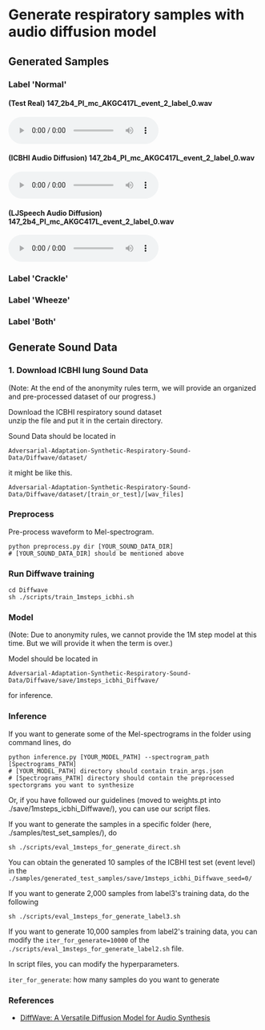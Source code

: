 # Generate respiratory samples with audio diffusion model

## Generated Samples

### Label 'Normal'

#### (Test Real) 147_2b4_Pl_mc_AKGC417L_event_2_label_0.wav
<audio controls="controls">  
  <source type="audio/wav" src="test_set_samples/147_2b4_Pl_mc_AKGC417L_event_2_label_0.wav"></source>
  <img width="300" src="https://github.com/ChihyeonYoon/Adversarial-Adaptation-Synthetic-Respiratory-Sound-Data/assets/46586785/c211aadd-c381-49d5-a349-7bc8e28f274b">

</audio>

#### (ICBHI Audio Diffusion) 147_2b4_Pl_mc_AKGC417L_event_2_label_0.wav
<audio controls="controls">  
  <source type="audio/wav" src="generated_test_samples/147_2b4_Pl_mc_AKGC417L_event_2_label_0.wav"></source>
  <img width="300" src="https://github.com/ChihyeonYoon/Adversarial-Adaptation-Synthetic-Respiratory-Sound-Data/assets/46586785/dc303cba-13f2-459f-b5e0-0c2453bbf1c8">
</audio>

#### (LJSpeech Audio Diffusion) 147_2b4_Pl_mc_AKGC417L_event_2_label_0.wav
<audio controls="controls">  
  <source type="audio/wav" src="generated_test_samples_from_speech_pretrained/147_2b4_Pl_mc_AKGC417L_event_2_label_0.wav"></source>
  <img width="300" src="https://github.com/ChihyeonYoon/Adversarial-Adaptation-Synthetic-Respiratory-Sound-Data/assets/46586785/747a5f96-943e-4995-bf57-706bd68e3831">
</audio>

### Label 'Crackle'

### Label 'Wheeze'

### Label 'Both'



## Generate Sound Data


### 1. Download ICBHI lung Sound Data
(Note: At the end of the anonymity rules term, we will provide an organized and pre-processed dataset of our progress.)  

Download the ICBHI respiratory sound dataset  
unzip the file and put it in the certain directory. 

Sound Data should be located in
```
Adversarial-Adaptation-Synthetic-Respiratory-Sound-Data/Diffwave/dataset/
```
it might be like this.
```
Adversarial-Adaptation-Synthetic-Respiratory-Sound-Data/Diffwave/dataset/[train_or_test]/[wav_files]
```
 
### Preprocess 
Pre-process waveform to Mel-spectrogram.  
```
python preprocess.py dir [YOUR_SOUND_DATA_DIR]  
# [YOUR_SOUND_DATA_DIR] should be mentioned above  
```

### Run Diffwave training
```
cd Diffwave
sh ./scripts/train_1msteps_icbhi.sh
```

### Model
(Note: Due to anonymity rules, we cannot provide the 1M step model at this time.
But we will provide it when the term is over.)  

Model should be located in
```
Adversarial-Adaptation-Synthetic-Respiratory-Sound-Data/Diffwave/save/1msteps_icbhi_Diffwave/
```
for inference.

### Inference


If you want to generate some of the Mel-spectrograms in the folder using command lines, do

```
python inference.py [YOUR_MODEL_PATH] --spectrogram_path [Spectrograms_PATH]
# [YOUR_MODEL_PATH] directory should contain train_args.json
# [Spectrograms_PATH] directory should contain the preprocessed spectorgrams you want to synthesize 
```

Or, if you have followed our guidelines (moved to weights.pt into ./save/1msteps_icbhi_Diffwave/), you can use our script files.

If you want to generate the samples in a specific folder (here, ./samples/test_set_samples/), do
```
sh ./scripts/eval_1msteps_for_generate_direct.sh
```

You can obtain the generated 10 samples of the ICBHI test set (event level) in the ``` ./samples/generated_test_samples/save/1msteps_icbhi_Diffwave_seed=0/```

If you want to generate 2,000 samples from label3's training data, do the following
```
sh ./scripts/eval_1msteps_for_generate_label3.sh
```

If you want to generate 10,000 samples from label2's training data, you can modify the ```iter_for_generate=10000``` of the  ```./scripts/eval_1msteps_for_generate_label2.sh``` file.

In script files, you can modify the hyperparameters.

```iter_for_generate```: how many samples do you want to generate





### References
- [DiffWave: A Versatile Diffusion Model for Audio Synthesis](https://arxiv.org/pdf/2009.09761.pdf)
